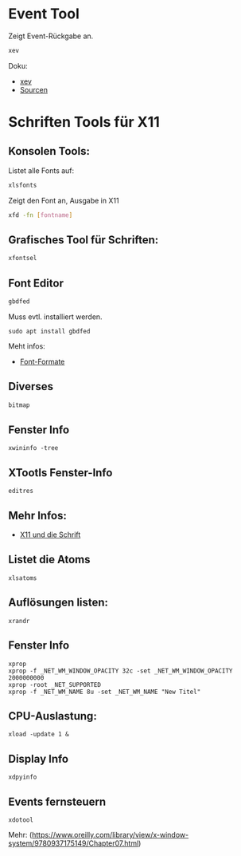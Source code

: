 # Event Tool
Zeigt Event-Rückgabe an.
```bash
xev
```
Doku:
 - [xev](https://www.commandlinux.com/man-page/man1/xev.1.html)
 - [Sourcen](https://github.com/freedesktop/xev)


# Schriften Tools für X11

## Konsolen Tools:
Listet alle Fonts auf:
```bash
xlsfonts
```

Zeigt den Font an, Ausgabe in X11
```bash
xfd -fn [fontname]
```

## Grafisches Tool für Schriften:

```bash
xfontsel
```

## Font Editor

```bash
gbdfed
```
Muss evtl. installiert werden.
```
sudo apt install gbdfed
```
Meht infos: 
- [Font-Formate](http://x11.gweb.info/x11_0654_fontformats.html)

## Diverses
```bash
bitmap
```

## Fenster Info
```
xwininfo -tree
```

## XTootls Fenster-Info
```
editres
```

## Mehr Infos:

- [X11 und die Schrift](http://x11.gweb.info/x11_0650_fonts.html)

## Listet die Atoms
```
xlsatoms
```

## Auflösungen listen:
```
xrandr
```


## Fenster Info
```
xprop
xprop -f _NET_WM_WINDOW_OPACITY 32c -set _NET_WM_WINDOW_OPACITY 2000000000
xprop -root _NET_SUPPORTED 
xprop -f _NET_WM_NAME 8u -set _NET_WM_NAME "New Titel"
```

## CPU-Auslastung:
```
xload -update 1 &
```

## Display Info
```
xdpyinfo
```

## Events fernsteuern
```
xdotool
```

Mehr: (https://www.oreilly.com/library/view/x-window-system/9780937175149/Chapter07.html)
